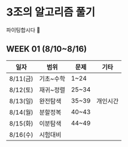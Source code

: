 # 3조의 알고리즘 풀기

파이팅합시다 👊

## WEEK 01 (8/10~8/16)

| 일자 | 범위 | 문제 | 기타 |
| -- | -- | -- | --|
| 8/11(금) | 기초~수학 | 1~24 | |
| 8/12(토) | 재귀~정렬 | 25~34 | |
| 8/13(일) | 완전탐색 | 35~39 | 개인시간 |
| 8/14(월) | 분할정복 | 40~43 | |
| 8/15(화) | 이분탐색 | 44~49 | |
| 8/16(수) | 시험대비 |  | |
